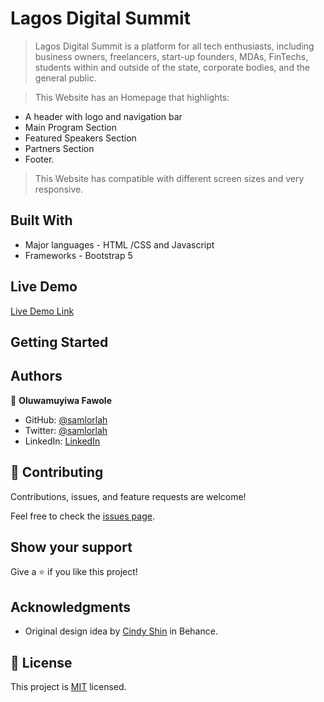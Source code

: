 # Lagos Digital Summit

> Lagos Digital Summit is a platform for all tech enthusiasts, including business owners, freelancers, start-up founders, MDAs, FinTechs, students within and outside of the state, corporate bodies, and the general public.

> This Website has an Homepage that highlights:

- A header with logo and navigation bar
- Main Program Section
- Featured Speakers Section
- Partners Section
- Footer.

> This Website has compatible with different screen sizes and very responsive.


## Built With

- Major languages - HTML /CSS and Javascript
- Frameworks - Bootstrap 5

## Live Demo

[Live Demo Link](https://samlorlah.github.io/lagos_digital_summit/)


## Getting Started



## Authors

👤 **Oluwamuyiwa Fawole**

- GitHub: [@samlorlah](https://github.com/samlorlah)
- Twitter: [@samlorlah](https://twitter.com/samlorlah)
- LinkedIn: [LinkedIn](https://www.linkedin.com/in/muyiwa-fawole/)

## 🤝 Contributing

Contributions, issues, and feature requests are welcome!

Feel free to check the [issues page](../../issues/).

## Show your support

Give a ⭐️ if you like this project!

## Acknowledgments

 - Original design idea by [Cindy Shin](https://www.behance.net/adagio07) in Behance.

## 📝 License

This project is [MIT](./MIT.md) licensed.